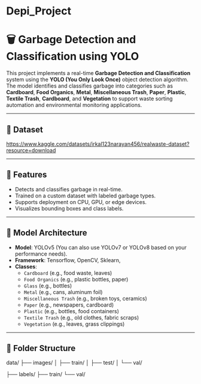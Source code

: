# Depi_Project

# 🗑️ Garbage Detection and Classification using YOLO

This project implements a real-time **Garbage Detection and Classification** system using the **YOLO (You Only Look Once)** object detection algorithm. The model identifies and classifies garbage into categories such as **Cardboard**, **Food Organics**, **Metal**, **Miscellaneous Trash**, **Paper**, **Plastic**, **Textile Trash**, **Cardboard**, and **Vegetation** to support waste sorting automation and environmental monitoring applications.

---
## 🚀 Dataset
https://www.kaggle.com/datasets/irkal123narayan456/realwaste-dataset?resource=download

---

## 🚀 Features

- Detects and classifies garbage in real-time.
- Trained on a custom dataset with labeled garbage types.
- Supports deployment on CPU, GPU, or edge devices.
- Visualizes bounding boxes and class labels.

---

## 🧠 Model Architecture

- **Model**: YOLOv5 (You can also use YOLOv7 or YOLOv8 based on your performance needs).
- **Framework**: Tensorflow, OpenCV, Sklearn, 
- **Classes**: 
  - `Cardboard` (e.g., food waste, leaves)
  - `Food Organics` (e.g., plastic bottles, paper)
  - `Glass` (e.g.,  bottles)
  - `Metal` (e.g., cans, aluminum foil)
  - `Miscellaneous Trash` (e.g., broken toys, ceramics)
  - `Paper` (e.g., newspapers, cardboard)
  - `Plastic` (e.g., bottles, food containers)
  - `Textile Trash` (e.g., old clothes, fabric scraps)
  - `Vegetation` (e.g., leaves, grass clippings)

 

---

## 📁 Folder Structure

data/
├── images/
│   ├── train/
│   ├── test/
│   └── val/

├── labels/
    ├── train/
    └── val/
